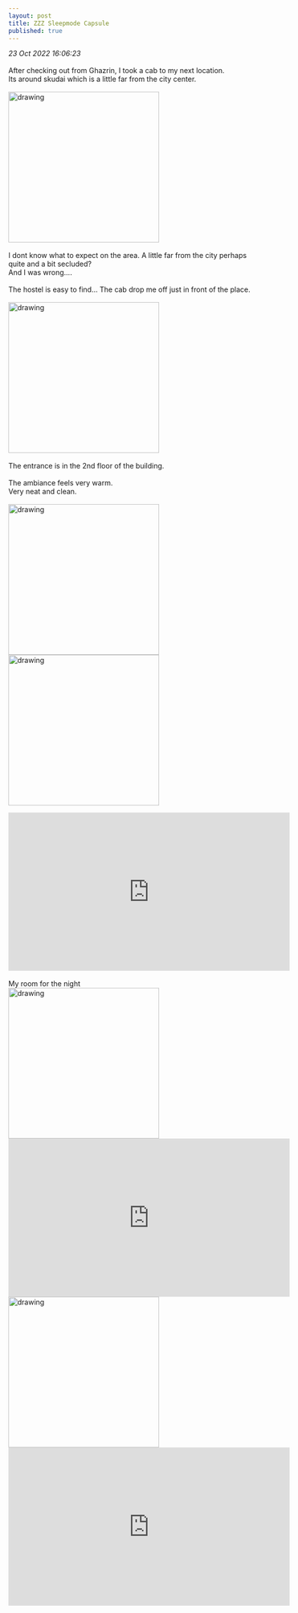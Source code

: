 ```yaml
---
layout: post
title: ZZZ Sleepmode Capsule
published: true
---
```

_23 Oct 2022 16:06:23_
<br>
<br>
After checking out from Ghazrin, I took a cab to my next location.
<br>
Its around skudai which is a little far from the city center.
<br>
<br>
<img src="https://drive.google.com/uc?export=10eP0EWy_aLAfDk453IMuCwq9j7AhvUGv" alt="drawing" width="300"/>
<br>
<br>
I dont know what to expect on the area. A little far from the city perhaps quite and a bit secluded?
<br>
And I was wrong....
<br>
<br>
The hostel is easy to find... The cab drop me off just in front of the place.
<br>
<br>
<img src="https://drive.google.com/uc?export=view&id=19Jr2VVHv-jUThs0KHJPv-d5z0OCEBwsY" alt="drawing" width="300"/>
<br>
<br>
The entrance is in the 2nd floor of the building.
<br>
<br>
The ambiance feels very warm.
<br>
Very neat and clean.
<br>
<br>
<img src="https://drive.google.com/uc?export=view&id=1Jwdg_Z4u20TpXA66Ko4X4-LyYfGO0HLM" alt="drawing" width="300"/> <img src="https://drive.google.com/uc?export=view&id=1lqQodtfS8Iffm8v_3iiVB4Ms0q_OgQQM" alt="drawing" width="300"/>
<br>
<iframe width="560" height="315"
src="https://www.youtube.com/embed/X3Gb8SOGM-Y"
frameborder="0" 
allow="accelerometer; autoplay; encrypted-media; gyroscope; picture-in-picture" 
allowfullscreen></iframe>
<br>
<br>
My room for the night
<br>
<img src="https://drive.google.com/uc?export=view&id=1m6exLCNY9cSFf-YnceMWHZuN5ylKKPdC" alt="drawing" width="300"/>
<br>
<iframe width="560" height="315"
src="https://www.youtube.com/embed/WxmizwBLUkY"
frameborder="0" 
allow="accelerometer; autoplay; encrypted-media; gyroscope; picture-in-picture" 
allowfullscreen></iframe>



<img src="https://drive.google.com/uc?export=view&id=" alt="drawing" width="300"/>

<iframe width="560" height="315"
src="https://www.youtube.com/embed/"
frameborder="0" 
allow="accelerometer; autoplay; encrypted-media; gyroscope; picture-in-picture" 
allowfullscreen></iframe>
